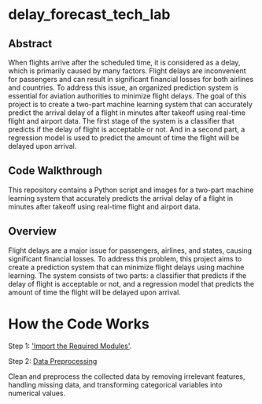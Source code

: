 # delay_forecast_tech_lab

## Abstract

When flights arrive after the scheduled time, it is considered as a delay, which is primarily caused by many factors. Flight delays are inconvenient for passengers and can result in significant financial losses for both airlines and countries. To address this issue, an organized prediction system is essential for aviation authorities to minimize flight delays. The goal of this project is to create a two-part machine learning system that can accurately predict the arrival delay of a flight in minutes after takeoff using real-time flight and airport data. The first stage of the system is a classifier that predicts if the delay of flight is acceptable or not. And in a second part, a regression model is used to predict the amount of time the flight will be delayed upon arrival.

## Code Walkthrough
This repository contains a Python script and images for a two-part machine learning system that accurately predicts the arrival delay of a flight in minutes after takeoff using real-time flight and airport data.

## Overview

Flight delays are a major issue for passengers, airlines, and states, causing significant financial losses. To address this problem, this project aims to create a prediction system that can minimize flight delays using machine learning. The system consists of two parts: a classifier that predicts if the delay of flight is acceptable or not, and a regression model that predicts the amount of time the flight will be delayed upon arrival.

# How the Code Works
Step 1: ['Import the Required Modules'](./modules.ipynb). 

Step 2: [Data Preprocessing](./Cleaning_flightdelay_sbhusal.ipynb)

Clean and preprocess the collected data by removing irrelevant features, handling missing data, and transforming categorical variables into numerical values.






